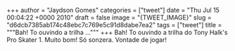 
+++
author = "Jaydson Gomes"
categories = ["tweet"]
date = "Thu Jul 15 00:04:22 +0000 2010"
draft = false
image = "{TWEET_IMAGE}"
slug = "d6dcb7385ab174c48ebc7c769e5c91d8dabe7ea2"
tags = ["tweet"]
title = """Bah! To ouvindo a trilha ..."""
+++
Bah! To ouvindo a trilha do Tony Halk's Pro Skater 1. Muito bom! Só sonzera. Vontade de jogar!
